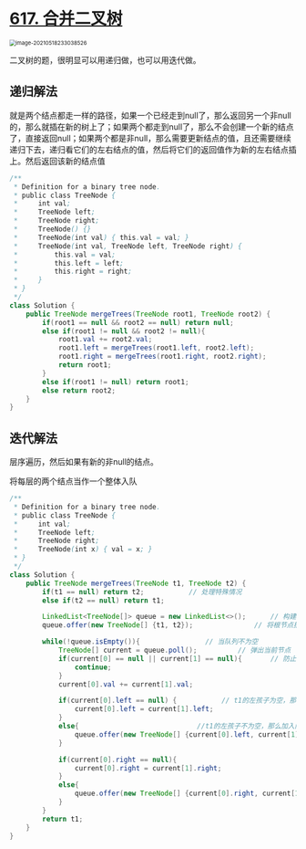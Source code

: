 # [617. 合并二叉树](https://leetcode-cn.com/problems/merge-two-binary-trees/)

<img src="C:\Users\surface\AppData\Roaming\Typora\typora-user-images\image-20210518233038526.png" alt="image-20210518233038526" style="zoom:67%;" />

二叉树的题，很明显可以用递归做，也可以用迭代做。

## 递归解法

就是两个结点都走一样的路径，如果一个已经走到null了，那么返回另一个非null的，那么就插在新的树上了；如果两个都走到null了，那么不会创建一个新的结点了，直接返回null；如果两个都是非null，那么需要更新结点的值，且还需要继续递归下去，递归看它们的左右结点的值，然后将它们的返回值作为新的左右结点插上。然后返回该新的结点值

```java
/**
 * Definition for a binary tree node.
 * public class TreeNode {
 *     int val;
 *     TreeNode left;
 *     TreeNode right;
 *     TreeNode() {}
 *     TreeNode(int val) { this.val = val; }
 *     TreeNode(int val, TreeNode left, TreeNode right) {
 *         this.val = val;
 *         this.left = left;
 *         this.right = right;
 *     }
 * }
 */
class Solution {
    public TreeNode mergeTrees(TreeNode root1, TreeNode root2) {
        if(root1 == null && root2 == null) return null;
        else if(root1 != null && root2 != null){
            root1.val += root2.val;
            root1.left = mergeTrees(root1.left, root2.left);
            root1.right = mergeTrees(root1.right, root2.right);
            return root1;
        }
        else if(root1 != null) return root1;
        else return root2;
    }
}
```

## 迭代解法

层序遍历，然后如果有新的非null的结点。

将每层的两个结点当作一个整体入队

```java
/**
 * Definition for a binary tree node.
 * public class TreeNode {
 *     int val;
 *     TreeNode left;
 *     TreeNode right;
 *     TreeNode(int x) { val = x; }
 * }
 */
class Solution {
    public TreeNode mergeTrees(TreeNode t1, TreeNode t2) {
        if(t1 == null) return t2;           // 处理特殊情况
        else if(t2 == null) return t1;

        LinkedList<TreeNode[]> queue = new LinkedList<>();      // 构建一个队列存放遍历的节点，且元素是数组
        queue.offer(new TreeNode[] {t1, t2});               // 将根节点插入队列中——这边能保证根节点一定存在

        while(!queue.isEmpty()){                // 当队列不为空
            TreeNode[] current = queue.poll();          // 弹出当前节点
            if(current[0] == null || current[1] == null){       // 防止下面的加操作报错——因为下面两个else，存在t2为null的情况
                continue;
            }
            current[0].val += current[1].val;

            if(current[0].left == null) {           // t1的左孩子为空，那么直接将t2的左孩子当作t1的左孩子
                current[0].left = current[1].left;
            }
            else{                             //t1的左孩子不为空，那么加入队列，存在两种情况：t1!=null t2!=null/t1!=null t2==null
                queue.offer(new TreeNode[] {current[0].left, current[1].left});
            }

            if(current[0].right == null){
                current[0].right = current[1].right;
            }
            else{
                queue.offer(new TreeNode[] {current[0].right, current[1].right});
            }
        }
        return t1;
    }
}
```

